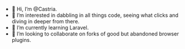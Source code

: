 - 👋 Hi, I’m @Castria.
- 👀 I’m interested in dabbling in all things code, seeing what clicks and diving in deeper from there.
- 🌱 I’m currently learning Laravel.
- 💞️ I’m looking to collaborate on forks of good but abandoned browser plugins.
